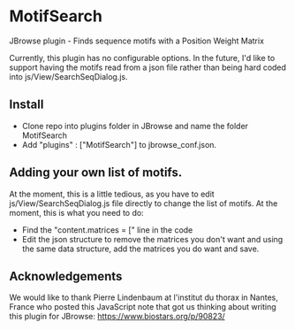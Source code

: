 # MotifSearch
JBrowse plugin - Finds sequence motifs with a Position Weight Matrix

Currently, this plugin has no configurable options.  In the future, I'd like to
support having the motifs read from a json file rather than being hard coded
into js/View/SearchSeqDialog.js.

## Install

* Clone repo into plugins folder in JBrowse and name the folder MotifSearch
* Add "plugins" : ["MotifSearch"] to jbrowse_conf.json.

## Adding your own list of motifs.

At the moment, this is a little tedious, as you have to edit js/View/SearchSeqDialog.js file
directly to change the list of motifs.  At the moment, this is what you need
to do:

* Find the "content.matrices = [" line in the code 
* Edit the json structure to remove the matrices you don't want and using
the same data structure, add the matrices you do want and save.

## Acknowledgements

We would like to thank Pierre Lindenbaum at l'institut du thorax in Nantes, 
France who posted this JavaScript note that got us thinking about writing 
this plugin for JBrowse: https://www.biostars.org/p/90823/

